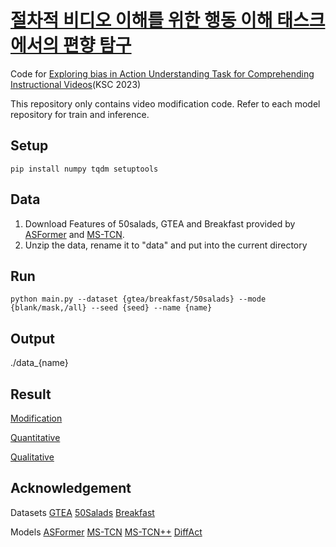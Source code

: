 # [절차적 비디오 이해를 위한 행동 이해 태스크에서의 편향 탐구](https://www.dbpia.co.kr/journal/articleDetail?nodeId=NODE11705159)
Code for [Exploring bias in Action Understanding Task for Comprehending Instructional Videos](https://www.dbpia.co.kr/journal/articleDetail?nodeId=NODE11705159)(KSC 2023)

This repository only contains video modification code. Refer to each model repository for train and inference.

## Setup
`pip install numpy tqdm setuptools`

## Data
1. Download Features of 50salads, GTEA and Breakfast provided by [ASFormer](https://github.com/ChinaYi/ASFormer) and [MS-TCN](https://github.com/yabufarha/ms-tcn).
2. Unzip the data, rename it to "data" and put into the current directory

## Run
`python main.py --dataset {gtea/breakfast/50salads} --mode {blank/mask,/all} --seed {seed} --name {name}`

## Output
./data_{name}

## Result
[Modification](images/modification.png "Modification Example")

[Quantitative](images/quantitative.png "Quantitative Result")

[Qualitative](images/qualitative.png "Qualitative Result")

## Acknowledgement
Datasets
[GTEA]([https://github.com/go-gitea/gitea](https://cbs.ic.gatech.edu/fpv/))
[50Salads](https://cvip.computing.dundee.ac.uk/datasets/foodpreparation/50salads/)
[Breakfast](https://serre-lab.clps.brown.edu/resource/breakfast-actions-dataset/)

Models
[ASFormer](https://github.com/ChinaYi/ASFormer)
[MS-TCN](https://github.com/yabufarha/ms-tcn)
[MS-TCN++](https://github.com/sj-li/MS-TCN2)
[DiffAct](https://github.com/Finspire13/DiffAct)
